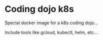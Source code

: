 # Coding dojo k8s

Special docker image for a k8s coding dojo...

Include tools like gcloud, kubectl, helm, etc...